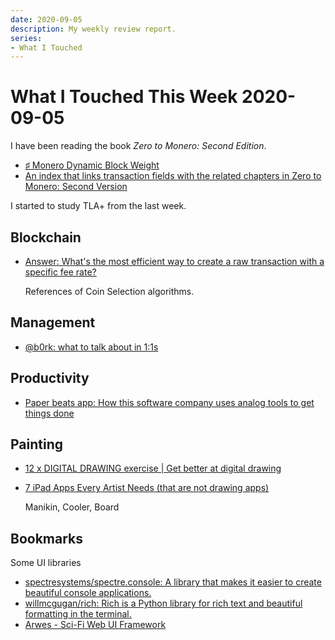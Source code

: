 ```yaml
---
date: 2020-09-05
description: My weekly review report.
series:
- What I Touched
---
```


# What I Touched This Week 2020-09-05

I have been reading the book *Zero to Monero: Second Edition*.

* [♯ Monero Dynamic Block Weight](ia-writer://open?path=/Locations/_Publish/§%20Blog/Posts/Posts%20-%202020/2009%20-%20Monero%20Dynamic%20Block%20Weight/♯%20Monero%20Dynamic%20Block%20Weight.md)
* [An index that links transaction fields with the related chapters in Zero to Monero: Second Version](https://www.xmind.net/m/dtiuxs/)

I started to study TLA+ from the last week.

<!--more-->

## Blockchain

* [Answer: What's the most efficient way to create a raw transaction with a specific fee rate?](https://bitcoin.stackexchange.com/questions/98392/whats-the-most-efficient-way-to-create-a-raw-transaction-with-a-specific-fee-ra/98394#98394)

    References of Coin Selection algorithms.

## Management

* [@b0rk: what to talk about in 1:1s](https://twitter.com/doitian/status/1300099772959907841)

## Productivity

* [Paper beats app: How this software company uses analog tools to get things done](https://zapier.com/blog/paper-based-task-management/)

## Painting

* [12 x DIGITAL DRAWING exercise | Get better at digital drawing](https://www.youtube.com/watch?v=35rju_APLqQ)
* [7 iPad Apps Every Artist Needs (that are not drawing apps)](https://www.youtube.com/watch?v=mBI-i0ivD8s)

    Manikin, Cooler, Board

## Bookmarks

Some UI libraries

* [spectresystems/spectre.console: A library that makes it easier to create beautiful console applications.](https://github.com/spectresystems/spectre.console)
* [willmcgugan/rich: Rich is a Python library for rich text and beautiful formatting in the terminal.](https://github.com/willmcgugan/rich)
* [Arwes - Sci-Fi Web UI Framework](https://arwes.dev)
